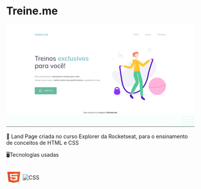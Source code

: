 # Treine.me 

  <img src="images/exemplo.png" alt="imagem da página Treine.me">

  📝 Land Page criada no curso Explorer da Rocketseat, para o ensinamento de conceitos de HTML e CSS

  🖥️Tecnologias usadas

  <div style="display: inline_block"><br>
    <img align="center" alt="HTML" height="30" width="40" src="https://raw.githubusercontent.com/devicons/devicon/master/icons/html5/html5-original.svg">
    <img align="center" alt="CSS" height="30" width="40" src="https://raw.  githubusercontent.com/devicons/devicon/master/icons/css3/css3-original.svg">
  </div>
          